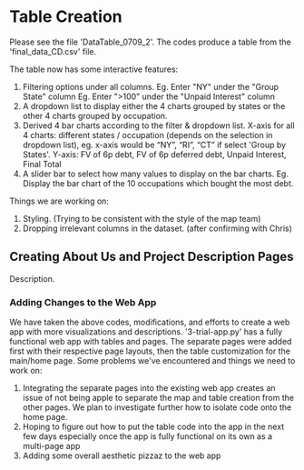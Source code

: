 # Table Creation

Please see the file 'DataTable_0709_2'. 
The codes produce a table from the 'final_data_CD.csv' file.

The table now has some interactive features:
1) Filtering options under all columns.
     Eg. Enter "NY" under the "Group State" column
     Eg. Enter ">100" under the "Unpaid Interest" column
2) A dropdown list to display either the 4 charts grouped by states or the other 4 charts grouped by occupation.
3) Derived 4 bar charts according to the filter & dropdown list.
     X-axis for all 4 charts: different states / occupation (depends on the selection in dropdown list), eg. x-axis would be        “NY”, “RI”, “CT” if select 'Group by States'.
     Y-axis: FV of 6p debt, FV of 6p deferred debt, Unpaid Interest, Final Total
4) A slider bar to select how many values to display on the bar charts.
     Eg. Display the  bar chart of the 10 occupations which bought the most debt.

Things we are working on:
1) Styling. (Trying to be consistent with the style of the map team)
2) Dropping irrelevant columns in the dataset. (after confirming with Chris)


## Creating About Us and Project Description Pages

Description.


### Adding Changes to the Web App

We have taken the above codes, modifications, and efforts to create a web app with more visualizations and descriptions. '3-trial-app.py' has a fully functional web app with tables and pages. The separate pages were added first with their respective page layouts, then the table customization for the main/home page.
Some problems we've encountered and things we need to work on:
1) Integrating the separate pages into the existing web app creates an issue of not being apple to separate the map and table creation from the other pages. We plan to investigate further how to isolate code onto the home page.
2) Hoping to figure out how to put the table code into the app in the next few days especially once the app is fully functional on its own as a multi-page app
3) Adding some overall aesthetic pizzaz to the web app
